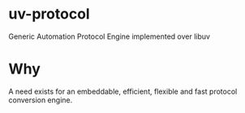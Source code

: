 # uv-protocol
Generic Automation Protocol Engine implemented over libuv 

# Why
A need exists for an embeddable, efficient, flexible and fast protocol conversion engine.
